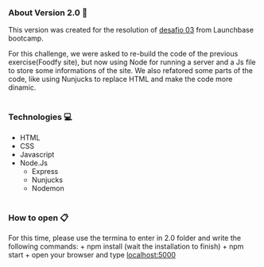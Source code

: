 ### About Version 2.0 :round_pushpin:
This version was created for the resolution of [desafio 03](https://github.com/rocketseat-education/bootcamp-launchbase-desafios-03/blob/master/desafios/03-refatorando-foodfy.md) from Launchbase bootcamp.

For this challenge, we were asked to re-build the code of the previous exercise(Foodfy site), but now using Node for running a server and a Js file to store some informations of the site. We also refatored some parts of the code, like using Nunjucks to replace HTML and make the code more dinamic.
<br/><br/>
### Technologies :computer:

+ HTML
+ CSS
+ Javascript
+ Node.Js
  + Express
  + Nunjucks
  + Nodemon
<br/><br/>
### How to open :clipboard:
For this time, please use the termina to enter in 2.0 folder and write the following commands:
    + npm install (wait the installation to finish)
    + npm start
    + open your browser and type [localhost:5000](http://localhost:5000/)